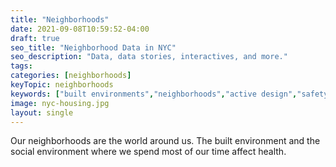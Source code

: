 ```yaml
---
title: "Neighborhoods"
date: 2021-09-08T10:59:52-04:00
draft: true
seo_title: "Neighborhood Data in NYC"
seo_description: "Data, data stories, interactives, and more."
tags: 
categories: [neighborhoods]
keyTopic: neighborhoods
keywords: ["built environments","neighborhoods","active design","safety"]
image: nyc-housing.jpg
layout: single
---
```


Our neighborhoods are the world around us. The built environment and the social environment where we spend most of our time affect health. 